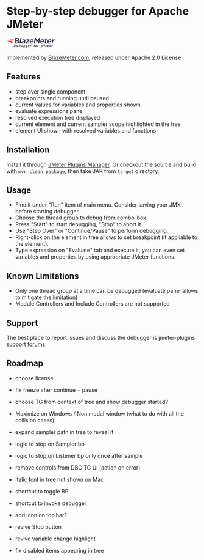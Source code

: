 # Step-by-step debugger for Apache JMeter 

![logo](/src/main/resources/com/blazemeter/jmeter/debugger/logo.png) 

Implemented by [BlazeMeter.com](http://blazemeter.com/), released under Apache 2.0 License 

## Features
 - step over single component
 - breakpoints and running until paused
 - current values for variables and properties shown
 - evaluate expressions pane 
 - resolved execution tree displayed
 - current element and current sampler scope highlighted in the tree
 - element UI shown with resolved variables and functions

## Installation

Install it through [JMeter Plugins Manager](http://jmeter-plugins.org/wiki/PluginsManager/). Or checkout the source and build with `mvn clean package`, then take JAR from `target` directory.

## Usage

 - Find it under "Run" item of main menu. Consider saving your JMX before starting debugger.
 - Choose the thread group to debug from combo-box. 
 - Press "Start" to start debugging, "Stop" to abort it. 
 - Use "Step Over" or "Continue/Pause" to perform debugging.
 - Right-click on the element in tree allows to set breakpoint (if appliable to the element).
 - Type expression on "Evaluate" tab and execute it, you can even set variables and properties by using appropriate JMeter functions.
 
## Known Limitations 
 - Only one thread group at a time can be debugged (evaluate panel allows to mitigate the limitation)
 - Module Controllers and Include Controllers are not supported

## Support

The best place to report issues and discuss the debugger is jmeter-plugins [support forums](https://groups.google.com/forum/#!forum/jmeter-plugins/).

## Roadmap
 - choose license

 - fix freeze after continue + pause
 - choose TG from context of tree and show debugger started?
 - Maximize on Windows / Non modal window (what to do with all the collision cases) 
 - expand sampler path in tree to reveal it
 - logic to stop on Sampler bp
 - logic to stop on Listener bp only once after sample 
 
 - remove controls from DBG TG UI (action on error)
 - italic font in tree not shown on Mac
 - shortcut to toggle BP
 - shortcut to invoke debugger
 - add icon on toolbar?
 - revive Stop button
 - revive variable change highlight
 - fix disabled items appearing in tree
 
 
